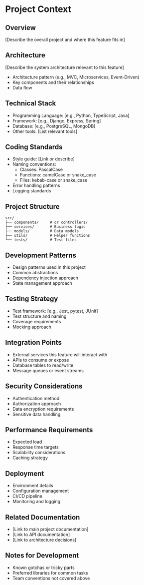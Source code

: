 # Project Context

## Overview
[Describe the overall project and where this feature fits in]

## Architecture
[Describe the system architecture relevant to this feature]
- Architecture pattern (e.g., MVC, Microservices, Event-Driven)
- Key components and their relationships
- Data flow

## Technical Stack
- Programming Language: [e.g., Python, TypeScript, Java]
- Framework: [e.g., Django, Express, Spring]
- Database: [e.g., PostgreSQL, MongoDB]
- Other tools: [List relevant tools]

## Coding Standards
- Style guide: [Link or describe]
- Naming conventions:
  - Classes: PascalCase
  - Functions: camelCase or snake_case
  - Files: kebab-case or snake_case
- Error handling patterns
- Logging standards

## Project Structure
```
src/
├── components/     # or controllers/
├── services/       # Business logic
├── models/         # Data models
├── utils/          # Helper functions
└── tests/          # Test files
```

## Development Patterns
- Design patterns used in this project
- Common abstractions
- Dependency injection approach
- State management approach

## Testing Strategy
- Test framework: [e.g., Jest, pytest, JUnit]
- Test structure and naming
- Coverage requirements
- Mocking approach

## Integration Points
- External services this feature will interact with
- APIs to consume or expose
- Database tables to read/write
- Message queues or event streams

## Security Considerations
- Authentication method
- Authorization approach
- Data encryption requirements
- Sensitive data handling

## Performance Requirements
- Expected load
- Response time targets
- Scalability considerations
- Caching strategy

## Deployment
- Environment details
- Configuration management
- CI/CD pipeline
- Monitoring and logging

## Related Documentation
- [Link to main project documentation]
- [Link to API documentation]
- [Link to architecture decisions]

## Notes for Development
- Known gotchas or tricky parts
- Preferred libraries for common tasks
- Team conventions not covered above